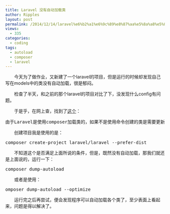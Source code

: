 ```yaml
---
title: Laravel 没有自动加载类
author: Ripples
layout: post
permalink: /2014/12/14/laravel%e6%b2%a1%e6%9c%89%e8%87%aa%e5%8a%a8%e5%8a%a0%e8%bd%bd%e7%b1%bb/
views:
  - 335
categories:
  - coding
tags:
  - autoload
  - composer
  - laravel
---
```

<p style="text-indent: 2em;">
  今天为了做作业，又新建了一个laravel的项目，但是运行的时候却发现自己写在models中的类没有自动加载，很是郁闷。
</p>

<p style="text-indent: 2em;">
  检查了半天，和之前的那个laravel的项目对比了下，没发现什么config有问题。
</p>

<!--more-->

<p style="text-indent: 2em;">
  于是乎，在网上查，找到了<a href="http://segmentfault.com/q/1010000000583540" target="_blank">这个</a>：
</p>

<pre class="brush:plain;toolbar:false">由于Laravel是使用composer加载类的，如果不是使用命令创建的类是需要更新autoload的，正如@kankana说的&nbsp;：composer&nbsp;dump-autoload，推荐看下这里http://segmentfault.com/a/1190000000355928</pre>

<p style="text-indent: 2em;">
  创建项目我是使用的是：
</p>

<pre class="brush:bash;toolbar:false">composer&nbsp;create-project&nbsp;laravel/laravel&nbsp;--prefer-dist</pre>

<p style="text-indent: 2em;">
  不知道这个是否满足上面所说的条件，但是，既然没有自动加载，那我们就还是上面说的，运行一下：
</p>

<pre class="brush:bash;toolbar:false">composer&nbsp;dump-autoload</pre>

<p style="text-indent: 2em;">
  或者是使用：
</p>

<pre class="brush:bash;toolbar:false">omposer&nbsp;dump-autoload&nbsp;--optimize</pre>

<p style="text-indent: 2em;">
  运行完之后再尝试，便会发现程序可以自动加载各个类了，至少表面上看起来，问题是得以解决了。
</p>
